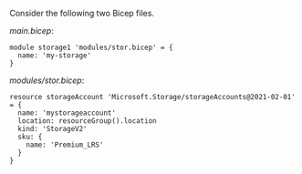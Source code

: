 Consider the following two Bicep files.

*main.bicep*:

```bicep
module storage1 'modules/stor.bicep' = {
  name: 'my-storage'
}
```

*modules/stor.bicep*:

```bicep
resource storageAccount 'Microsoft.Storage/storageAccounts@2021-02-01' = {
  name: 'mystorageaccount'
  location: resourceGroup().location
  kind: 'StorageV2'
  sku: {
    name: 'Premium_LRS'
  }
}
```